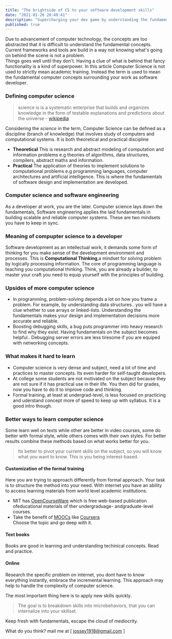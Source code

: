 ```yaml
---
title: "The brightside of CS to your software development skills"  
date: "2021-01-20 20:40:41"
description: "Supercharging your dev game by understanding the fundamentals."  
published: true
---
```

Due to advancement of computer technology, the concepts are too abstracted that it is difficult to understand the fundamental concepts. Current frameworks and tools are build in a way not knowing what's going on behind the scene is not a problem.  
Things goes well until they don't. Having a clue of what is behind that fancy functionality is a kind of superpower.
In this article Computer Science is not used to strictly mean academic training. Instead the term is used to mean the fundamental computer concepts surrounding your work as software developer.

### Defining computer science
>science is is a systematic enterprise that builds and organizes knowledge in the form of testable explanations and predictions about the universe - <a href="https://en.wikipedia.org/wiki/Science" target="_blank">wikipedia</a>  

Considering the *science* in the term, Computer Science can be defined as a discipline (branch of knowledge) that involves study of computers and computational systems. It is both theoretical and practical discipline   
- **Theoretical**
This is research and abstract modeling of computation and information problems e.g theories of algorithms, data structures, compilers, abstract maths and information.
- **Practical**
The application of theories to implement solutions to computational problems e.g  programming languages, computer architectures and artificial intelligence. This is where the fundamentals of software design and implementation are developed.   

### Computer science and software engineering
As a developer at work, you are the later. Computer science lays down the fundamentals, Software engineering  applies the laid fundamentals in building scalable and reliable computer systems. These are two mindsets you have to keep in sync. 

### Meaning of compupter science to a developer
Software development as an intellectual work, it demands some form of thinking for you make sense of the development environment and processes. This is **Computational Thinking**,a mindset for solving problem by logically processing information.  The core of programming language is teaching you computational thinking. Think, you are already a builder, to master your craft you need to equip yourself with the principles of building. 
    
### Upsides of more computer science
- In programming, problem-solving depends a lot on how you frame a problem. For example, by understanding data structures.. you will have a clue whether to use arrays or linked-lists. Understanding the fundamentals makes your design and implementation decisions more accurate and reliable.
- Boosting debugging skills, a bug puts programmer into heavy research to find why they exist. Having fundamentals on the subject becomes helpful.. Debugging server errors are less tiresome if you are equiped with networking concepts.

### What makes it hard to learn 
- Computer science is very dense and subject, need a lot of time and practices to master concepts. Its even harder for self-taught developers. 
- At college some students are not motivated on the subject because they are not sure if it has practical use in their life. You then did for grades, now you have to do it to improve code and thinking.
- Formal training, at least at undergrad-level, is less focused on practicing and uderstand concept more of speed to keep up with syllabus. It is a good intro though.
    
### Better ways to learn computer science
Some learn well on texts while other are better in video courses, some do better with formal style, while others comes with their own styles. For better results combine these methods based on what works better for you. 
> Its better to pivot your current skills on the subject, so you will know what you want to know. This is you being interest-based. 

#### Customization of the formal training  
Here you are trying to approach differently from formal approach. Your task is to structure the method into your need. With internet you have an ability to access learning materials from world level academic institutions. 
- MIT has [OpenCourseWare](https://ocwmit.edu/index.htm) which is free web-based publication ofeducational materials of ther undergraduage- andgraduate-level courses. 
- Take the benefit of [MOOCs](https://en.wikipedia.org/wiki/Massive_open_online_course) like [Coursera](https://www.coursera.org/)  
Choose the topic and go deep with it. 

#### Text books
Books are good in learning and understanding techinical concepts. Read and practice.

#### Online
Research the specific problem on internet, you dont have to know everything instantly, embrace the incremental learning. This approach may help to handle the complexity of computer science.
  
  
The most important thing here is to apply new skills quickly.   

> The goal is to breakdown skills into microbehaviors, that you can internalize into your skillset.     

Keep fresh with fundamentals, escape the cloud of  mediocrity.   
  
  
What do you think? mail me at [ <a href="mailto:jossey1918@gmail.com">jossey1918@gmail.com</a> ]
